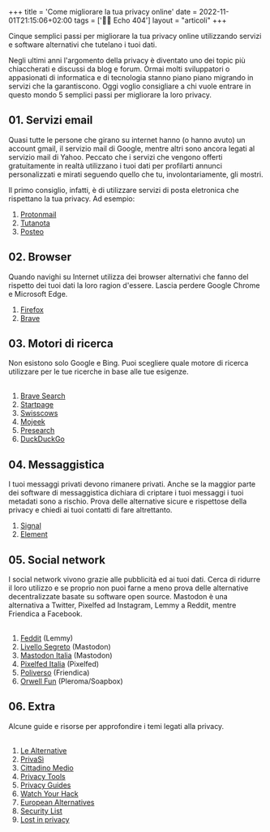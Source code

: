 +++
title = 'Come migliorare la tua privacy online'
date = 2022-11-01T21:15:06+02:00
tags = ['👨‍💻 Echo 404']
layout = "articoli"
+++

Cinque semplici passi per migliorare la tua privacy online utilizzando servizi e software alternativi che tutelano i tuoi dati.

Negli ultimi anni l'argomento della privacy è diventato uno dei topic più chiaccherati e discussi da blog e forum. Ormai molti sviluppatori o appasionati di informatica e di tecnologia stanno piano piano migrando in servizi che la garantiscono. Oggi voglio consigliare a chi vuole entrare in questo mondo 5 semplici passi per migliorare la loro privacy.

## 01. Servizi email

Quasi tutte le persone che girano su internet hanno (o hanno avuto) un account gmail, il servizio mail di Google, mentre altri sono ancora legati al servizio mail di Yahoo. Peccato che i servizi che vengono offerti gratuitamente in realtà utilizzano i tuoi dati per profilarti annunci personalizzati e mirati seguendo quello che tu, involontariamente, gli mostri.

Il primo consiglio, infatti, è di utilizzare servizi di posta eletronica che rispettano la tua privacy. Ad esempio:

1. [Protonmail](https://protonmail.com/)
2. [Tutanota](https://tutanota.com/)
3. [Posteo](https://posteo.net/)

## 02. Browser

Quando navighi su Internet utilizza dei browser alternativi che fanno del rispetto dei tuoi dati la loro ragion d'essere. Lascia perdere Google Chrome e Microsoft Edge.

1. [Firefox](https://www.mozilla.org/firefox/)
2. [Brave](https://brave.com/) 

## 03. Motori di ricerca

Non esistono solo Google e Bing. Puoi scegliere quale motore di ricerca utilizzare per le tue ricerche in base alle tue esigenze.<br /><br />


1. [Brave Search](https://search.brave.com/)
2. [Startpage](https://www.startpage.com/)
3. [Swisscows](https://swisscows.com/?culture=it/)
4. [Mojeek](https://www.mojeek.com/)
5. [Presearch](https://presearch.org/)
6. [DuckDuckGo](https://duckduckgo.com/)    
 

## 04. Messaggistica

I tuoi messaggi privati devono rimanere privati. Anche se la maggior parte dei software di messaggistica dichiara di criptare i tuoi messaggi i tuoi metadati sono a rischio. Prova delle alternative sicure e rispettose della privacy e chiedi ai tuoi contatti di fare altrettanto.

1. [Signal](https://signal.org/)
2. [Element](https://element.io/)

## 05. Social network

I social network vivono grazie alle pubblicità ed ai tuoi dati. Cerca di ridurre il loro utilizzo e se proprio non puoi farne a meno prova delle alternative decentralizzate basate su software open source. Mastodon è una alternativa a Twitter, Pixelfed ad Instagram, Lemmy a Reddit, mentre Friendica a Facebook.<br /><br />

1. [Feddit](https://feddit.it/) (Lemmy)
2. [Livello Segreto](https://livellosegreto.it/) (Mastodon)
3. [Mastodon Italia](https://mastodon.uno/) (Mastodon)
4. [Pixelfed Italia](https://pixelfed.uno/) (Pixelfed)
5. [Poliverso](https://poliverso.org/) (Friendica)
6. [Orwell Fun](https://orwell.fun/) (Pleroma/Soapbox)    


## 06. Extra

Alcune guide e risorse per approfondire i temi legati alla privacy.<br /><br />


1. [Le Alternative](https://lista.lealternative.net/)
2. [PrivaSì](https://privasi.eticadigitale.org/)
3. [Cittadino Medio](https://www.cittadinomedio.it/)
4. [Privacy Tools](https://www.privacytools.io/)
5. [Privacy Guides](https://www.privacyguides.org/)
6. [Watch Your Hack](https://watchyourhack.com/)
7. [European Alternatives](https://european-alternatives.eu/)
8. [Security List](https://security-list.js.org/)
9. [Lost in privacy](https://blog.getprivacy.it/)      